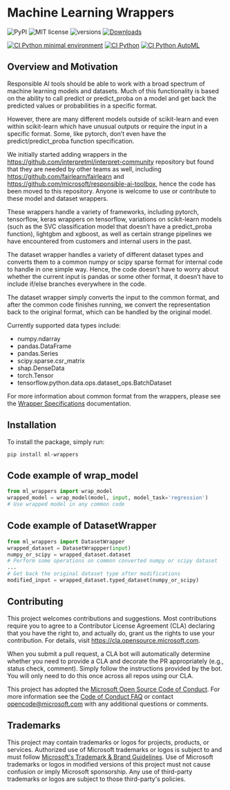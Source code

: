 # Machine Learning Wrappers
![PyPI](https://img.shields.io/pypi/v/ml-wrappers)
![MIT license](https://img.shields.io/badge/License-MIT-blue.svg)
![versions](https://img.shields.io/pypi/pyversions/ml-wrappers)
[![Downloads](https://static.pepy.tech/badge/ml-wrappers)](https://pepy.tech/project/ml-wrappers)

[![CI Python minimal environment](https://github.com/microsoft/ml-wrappers/actions/workflows/CI-python-minimal.yml/badge.svg)](https://github.com/microsoft/ml-wrappers/actions/workflows/CI-python-minimal.yml)
[![CI Python](https://github.com/microsoft/ml-wrappers/actions/workflows/CI-python.yml/badge.svg)](https://github.com/microsoft/ml-wrappers/actions/workflows/CI-python.yml)
[![CI Python AutoML](https://github.com/microsoft/ml-wrappers/actions/workflows/CI-python-AutoML.yml/badge.svg)](https://github.com/microsoft/ml-wrappers/actions/workflows/CI-python-AutoML.yml)


## Overview and Motivation
Responsible AI tools should be able to work with a broad spectrum of machine learning models and datasets. Much of this functionality is based on the ability to call predict or predict_proba on a model and get back the predicted values or probabilities in a specific format.

However, there are many different models outside of scikit-learn and even within scikit-learn which have unusual outputs or require the input in a specific format.  Some, like pytorch, don’t even have the predict/predict_proba function specification.

We initially started adding wrappers in the https://github.com/interpretml/interpret-community repository but found that they are needed by other teams as well, including https://github.com/fairlearn/fairlearn and https://github.com/microsoft/responsible-ai-toolbox, hence the code has been moved to this repository.  Anyone is welcome to use or contribute to these model and dataset wrappers.

These wrappers handle a variety of frameworks, including pytorch, tensorflow, keras wrappers on tensorflow, variations on scikit-learn models (such as the SVC classification model that doesn’t have a predict_proba function), lightgbm and xgboost, as well as certain strange pipelines we have encountered from customers and internal users in the past.

The dataset wrapper handles a variety of different dataset types and converts them to a common numpy or scipy sparse format for internal code to handle in one simple way.  Hence, the code doesn’t have to worry about whether the current input is pandas or some other format, it doesn’t have to include if/else branches everywhere in the code.

The dataset wrapper simply converts the input to the common format, and after the common code finishes running, we convert the representation back to the original format, which can be handled by the original model.

Currently supported data types include:

- numpy.ndarray
- pandas.DataFrame
- pandas.Series
- scipy.sparse.csr_matrix
- shap.DenseData
- torch.Tensor
- tensorflow.python.data.ops.dataset_ops.BatchDataset

For more information about common format from the wrappers, please see the [Wrapper Specifications](https://github.com/microsoft/ml-wrappers/tree/main/docs/WrapperSpecifications.md) documentation.

## Installation

To install the package, simply run:

```
pip install ml-wrappers
```

## Code example of wrap_model

```python
from ml_wrappers import wrap_model
wrapped_model = wrap_model(model, input, model_task='regression')
# Use wrapped model in any common code
```

## Code example of DatasetWrapper

```python
from ml_wrappers import DatasetWrapper
wrapped_dataset = DatasetWrappper(input)
numpy_or_scipy = wrapped_dataset.dataset
# Perform some operations on common converted numpy or scipy dataset
...
# Get back the original dataset type after modifications
modified_input = wrapped_dataset.typed_dataset(numpy_or_scipy)
```

<!-- markdown-link-check-disable -->

## Contributing

This project welcomes contributions and suggestions.  Most contributions require you to agree to a
Contributor License Agreement (CLA) declaring that you have the right to, and actually do, grant us
the rights to use your contribution. For details, visit https://cla.opensource.microsoft.com.

When you submit a pull request, a CLA bot will automatically determine whether you need to provide
a CLA and decorate the PR appropriately (e.g., status check, comment). Simply follow the instructions
provided by the bot. You will only need to do this once across all repos using our CLA.

This project has adopted the [Microsoft Open Source Code of Conduct](https://opensource.microsoft.com/codeofconduct/).
For more information see the [Code of Conduct FAQ](https://opensource.microsoft.com/codeofconduct/faq/) or
contact [opencode@microsoft.com](mailto:opencode@microsoft.com) with any additional questions or comments.

## Trademarks

This project may contain trademarks or logos for projects, products, or services. Authorized use of Microsoft 
trademarks or logos is subject to and must follow 
[Microsoft's Trademark & Brand Guidelines](https://www.microsoft.com/en-us/legal/intellectualproperty/trademarks).
Use of Microsoft trademarks or logos in modified versions of this project must not cause confusion or imply Microsoft sponsorship.
Any use of third-party trademarks or logos are subject to those third-party's policies.

<!-- markdown-link-check-enable -->
